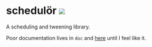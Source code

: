 schedulör [![](https://api.travis-ci.org/s-ol/schedulor.svg)](//travis-ci.org/s-ol/schedulor)
=========

A scheduling and tweening library.

Poor documentation lives in `doc` and [here](https://s-ol.github.io/schedulor) until I feel like it.
